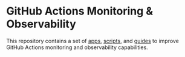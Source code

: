 # GitHub Actions Monitoring & Observability

This repository contains a set of [apps](./apps/README.md), [scripts](./scripts/README.md), and [guides](./docs/README.md) to improve GitHub Actions monitoring and observability capabilities.